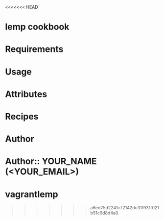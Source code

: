 <<<<<<< HEAD
# lemp cookbook

# Requirements

# Usage

# Attributes

# Recipes

# Author

Author:: YOUR_NAME (<YOUR_EMAIL>)
=======
vagrantlemp
===========
>>>>>>> a6ed75d2241c72142dc31f931f021b51c9d8d4a0
